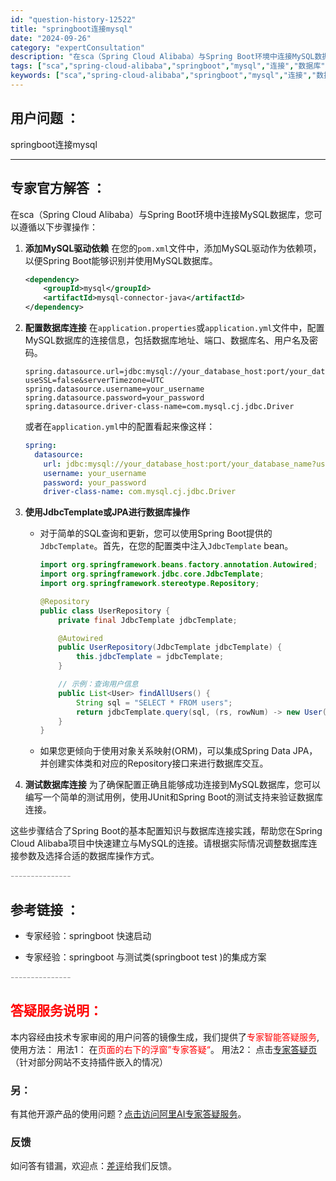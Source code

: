 ```yaml
---
id: "question-history-12522"
title: "springboot连接mysql"
date: "2024-09-26"
category: "expertConsultation"
description: "在sca（Spring Cloud Alibaba）与Spring Boot环境中连接MySQL数据库，您可以遵循以下步骤操作：1. **添加MySQL驱动依赖**   在您的`pom.xml`文件中，添加MySQL驱动作为依赖项，以便Spring Boot能够识别并使用MySQL数据库。   ``"
tags: ["sca","spring-cloud-alibaba","springboot","mysql","连接","数据库","集成"]
keywords: ["sca","spring-cloud-alibaba","springboot","mysql","连接","数据库","集成"]
---
```


## 用户问题 ： 
 springboot连接mysql  

---------------
## 专家官方解答 ：

在sca（Spring Cloud Alibaba）与Spring Boot环境中连接MySQL数据库，您可以遵循以下步骤操作：

1. **添加MySQL驱动依赖**
   在您的`pom.xml`文件中，添加MySQL驱动作为依赖项，以便Spring Boot能够识别并使用MySQL数据库。
   ```xml
   <dependency>
       <groupId>mysql</groupId>
       <artifactId>mysql-connector-java</artifactId>
   </dependency>
   ```

2. **配置数据库连接**
   在`application.properties`或`application.yml`文件中，配置MySQL数据库的连接信息，包括数据库地址、端口、数据库名、用户名及密码。
   ```properties
   spring.datasource.url=jdbc:mysql://your_database_host:port/your_database_name?useSSL=false&serverTimezone=UTC
   spring.datasource.username=your_username
   spring.datasource.password=your_password
   spring.datasource.driver-class-name=com.mysql.cj.jdbc.Driver
   ```

   或者在`application.yml`中的配置看起来像这样：
   ```yaml
   spring:
     datasource:
       url: jdbc:mysql://your_database_host:port/your_database_name?useSSL=false&serverTimezone=UTC
       username: your_username
       password: your_password
       driver-class-name: com.mysql.cj.jdbc.Driver
   ```

3. **使用JdbcTemplate或JPA进行数据库操作**
   - 对于简单的SQL查询和更新，您可以使用Spring Boot提供的`JdbcTemplate`。首先，在您的配置类中注入`JdbcTemplate` bean。
     ```java
     import org.springframework.beans.factory.annotation.Autowired;
     import org.springframework.jdbc.core.JdbcTemplate;
     import org.springframework.stereotype.Repository;

     @Repository
     public class UserRepository {
         private final JdbcTemplate jdbcTemplate;

         @Autowired
         public UserRepository(JdbcTemplate jdbcTemplate) {
             this.jdbcTemplate = jdbcTemplate;
         }

         // 示例：查询用户信息
         public List<User> findAllUsers() {
             String sql = "SELECT * FROM users";
             return jdbcTemplate.query(sql, (rs, rowNum) -> new User(rs.getInt("id"), rs.getString("name")));
         }
     }
     ```
   - 如果您更倾向于使用对象关系映射(ORM)，可以集成Spring Data JPA，并创建实体类和对应的Repository接口来进行数据库交互。

4. **测试数据库连接**
   为了确保配置正确且能够成功连接到MySQL数据库，您可以编写一个简单的测试用例，使用JUnit和Spring Boot的测试支持来验证数据库连接。
   
这些步骤结合了Spring Boot的基本配置知识与数据库连接实践，帮助您在Spring Cloud Alibaba项目中快速建立与MySQL的连接。请根据实际情况调整数据库连接参数及选择合适的数据库操作方式。


<font color="#949494">---------------</font> 


## 参考链接 ：

* 专家经验：springboot 快速启动 
 
 * 专家经验：springboot 与测试类(springboot test )的集成方案 


 <font color="#949494">---------------</font> 
 


## <font color="#FF0000">答疑服务说明：</font> 

本内容经由技术专家审阅的用户问答的镜像生成，我们提供了<font color="#FF0000">专家智能答疑服务</font>,使用方法：
用法1： 在<font color="#FF0000">页面的右下的浮窗”专家答疑“</font>。
用法2： 点击[专家答疑页](https://answer.opensource.alibaba.com/docs/intro)（针对部分网站不支持插件嵌入的情况）
### 另：


有其他开源产品的使用问题？[点击访问阿里AI专家答疑服务](https://answer.opensource.alibaba.com/docs/intro)。
### 反馈
如问答有错漏，欢迎点：[差评](https://ai.nacos.io/user/feedbackByEnhancerGradePOJOID?enhancerGradePOJOId=12615)给我们反馈。
